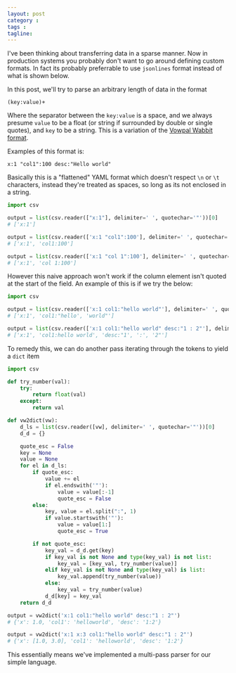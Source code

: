 ```yaml
---
layout: post
category : 
tags : 
tagline: 
---
```


I've been thinking about transferring data in a sparse manner. Now in production systems you probably don't want to go around defining custom formats. In fact its probably preferrable to use `jsonlines` format instead of what is shown below.

In this post, we'll try to parse an arbitrary length of data in the format

```
(key:value)+
```

Where the separator between the `key:value` is a space, and we always presume `value` to be a float (or string if surrounded by double or single quotes), and `key` to be a string. This is a variation of the [Vowpal Wabbit format](https://github.com/VowpalWabbit/vowpal_wabbit/wiki/Input-format).

Examples of this format is:

```
x:1 "col1":100 desc:"Hello world"
```

Basically this is a "flattened" YAML format which doesn't respect `\n` or `\t` characters, instead they're treated as spaces, so long as its not enclosed in a string. 

```py
import csv

output = list(csv.reader(["x:1"], delimiter=' ', quotechar='"'))[0]
# ['x:1']

output = list(csv.reader(['x:1 "col1":100'], delimiter=' ', quotechar='"'))[0]
# ['x:1', 'col1:100']

output = list(csv.reader(['x:1 "col 1":100'], delimiter=' ', quotechar='"'))[0]
# ['x:1', 'col 1:100']
```

However this naive approach won't work if the column element isn't quoted at the start of the field. An example of this is if we try the below:

```py
import csv

output = list(csv.reader(['x:1 col1:"hello world"'], delimiter=' ', quotechar='"'))[0]
# ['x:1', 'col1:"hello', 'world"']

output = list(csv.reader(['x:1 col1:"hello world" desc:"1 : 2"'], delimiter=' ', quotechar='"'))[0]
# ['x:1', 'col1:hello world', 'desc:"1', ':', '2"']
```

To remedy this, we can do another pass iterating through the tokens to yield a `dict` item

```py
import csv

def try_number(val):
    try:
        return float(val)
    except:
        return val

def vw2dict(vw):
    d_ls = list(csv.reader([vw], delimiter=' ', quotechar='"'))[0]
    d_d = {}

    quote_esc = False
    key = None
    value = None
    for el in d_ls:
        if quote_esc:
            value += el
            if el.endswith('"'):
                value = value[:-1]
                quote_esc = False
        else:
            key, value = el.split(":", 1)
            if value.startswith('"'):
                value = value[1:]
                quote_esc = True

        if not quote_esc:
            key_val = d_d.get(key)
            if key_val is not None and type(key_val) is not list:
                key_val = [key_val, try_number(value)]
            elif key_val is not None and type(key_val) is list:
                key_val.append(try_number(value))
            else:
                key_val = try_number(value)
            d_d[key] = key_val
    return d_d

output = vw2dict('x:1 col1:"hello world" desc:"1 : 2"')
# {'x': 1.0, 'col1': 'helloworld', 'desc': '1:2'}

output = vw2dict('x:1 x:3 col1:"hello world" desc:"1 : 2"')
# {'x': [1.0, 3.0], 'col1': 'helloworld', 'desc': '1:2'}
```

This essentially means we've implemented a multi-pass parser for our simple language. 
